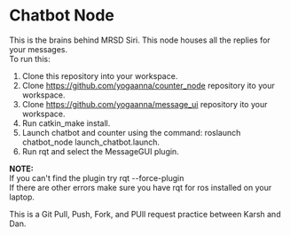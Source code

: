 # Chatbot Node
This is the brains behind MRSD Siri. This node houses all the replies for your messages. <br />
To run this:<br />
1. Clone this repository into your workspace.<br />
2. Clone https://github.com/yogaanna/counter_node repository ito your workspace.<br />
3. Clone https://github.com/yogaanna/message_ui repository ito your workspace.<br />
4. Run catkin_make install.<br />
5. Launch chatbot and counter using the command: roslaunch chatbot_node launch_chatbot.launch.<br />
6. Run rqt and select the MessageGUI plugin.<br />

**NOTE:** <br />
If you can't find the plugin try rqt --force-plugin <br />
If there are other errors make sure you have rqt for ros installed on your laptop. <br />

This is a Git Pull, Push, Fork, and PUll request practice between Karsh and Dan.
